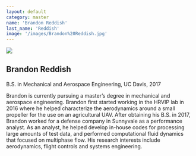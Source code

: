 ```yaml
---
layout: default
category: master
name: 'Brandon Reddish'
last_name: 'Reddish'
image: '/images/Brandon%20Reddish.jpg'
---
```


<img src="{{ page.image }}">

<h2 class="team-title">Brandon Reddish</h2>
<h4 class="team-position"></h4>
<p>B.S. in Mechanical and Aerospace Engineering, UC Davis, 2017</p>
<p>Brandon is currently pursuing a master’s degree in mechanical and aerospace engineering. Brandon first started working in the HRVIP lab in 2016 where he helped characterize the aerodynamics around a small propeller for the use on an agricultural UAV. After obtaining his B.S. in 2017, Brandon worked for a defense company in Sunnyvale as a performance analyst. As an analyst, he helped develop in-house codes for processing large amounts of test data, and performed computational fluid dynamics that focused on multiphase flow. His research interests include aerodynamics, flight controls and systems engineering.</p>
<ul class="team-member-other-info"></ul>
